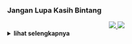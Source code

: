 ### Jangan Lupa Kasih Bintang

<div align="center">
  <a href="https://github.com/xenzoffcial/ProfileGuard">
    <img src="https://raw.githubusercontent.com/catppuccin/catppuccin/main/assets/footers/gray0_ctp_on_line.svg?sanitize=true"></img>
    <img src="https://readme-typing-svg.demolab.com/?lines=Facebook Profile Guard &font=Fira%20Code&center=true&width=440&height=45&color=00ff00&vCenter=true&pause=10&size=22"></img>
    </a>
</div>
<details>
  <summary><b>lihat selengkapnya </b></summary>

<div align="center">
  <img src="https://raw.githubusercontent.com/xenzoffcial/ProfileGuard/main/assets/demo%20(2).gif"/>
</div>

### Run script
```
pkg update
pkg upgrade
pkg install git
pkg install python
python -m pip install requests
git clone https://github.com/xenzoffcial/ProfileGuard
cd ProfileGuard
python run.py
```
#### Social account
<a href="https://m.facebook.com/inu.pembangkang.7"><img src="https://raw.githubusercontent.com/Dumai-991/Dumai-991/main/Image/images.png" alt="alt text" width="30" height="30"></a>
<a href="https://www.instagram.com/xenz_404"><img src="https://raw.githubusercontent.com/Xenz404/Xenz404/main/img/Instagram_logo_2022.svg.png" alt="alt text" width="30" height="30"></a>
<a href="https://wa.me/14313411688?text=Assalamualaikum+bang"><img src="https://raw.githubusercontent.com/Xenz404/Xenz404/main/img/580b57fcd9996e24bc43c543.png" alt="alt text" width="30" height="30"></a>
<a href="https://t.me/Xenz_X11"><img src="https://raw.githubusercontent.com/Xenz404/Xenz404/main/img/Telegram_2019_Logo.svg.png" alt="alt text" width="30" height="30"></a>
<a href="https://github.com/Xenz404"><img src="https://raw.githubusercontent.com/Xenz404/Xenz404/main/img/images%20(5).png" alt="alt text" width="30" height="30"></a>

<div align="center">
  <a href="https://github.com/xenzoffcial/ProfileGuard">
    <img src="https://readme-typing-svg.demolab.com/?lines=Thanks For Using My Tools&font=Fira%20Code&center=true&width=440&height=45&color=00ff00&vCenter=true&pause=10&size=22"></img>
    </a>
</div>
